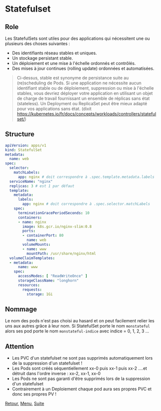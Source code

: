 # Statefulset
## Role

Les StatefulSets sont utiles pour des applications qui nécessitent une ou plusieurs des choses suivantes :
- Des identifiants réseau stables et uniques.
- Un stockage persistant stable.
- Un déploiement et une mise à l'échelle ordonnés et contrôlés.
- Des mises à jour continues (rolling update) ordonnées et automatisées.

> Ci-dessus, stable est synonyme de persistance suite au (re)scheduling de Pods. Si une application ne nécessite aucun identifiant stable ou de déploiement, suppression ou mise à l'échelle stables, vous devriez déployer votre application en utilisant un objet de charge de travail fournissant un ensemble de réplicas sans état (stateless).
Un Deployment ou ReplicaSet peut être mieux adapté pour vos applications sans état.
(dixit https://kubernetes.io/fr/docs/concepts/workloads/controllers/statefulset/)

## Structure
```yaml
apiVersion: apps/v1
kind: StatefulSet
metadata:
  name: web
spec:
  selector:
    matchLabels:
      app: nginx # doit correspondre à .spec.template.metadata.labels
  serviceName: "nginx"
  replicas: 3 # est 1 par défaut
  template:
    metadata:
      labels:
        app: nginx # doit correspondre à .spec.selector.matchLabels
    spec:
      terminationGracePeriodSeconds: 10
      containers:
      - name: nginx
        image: k8s.gcr.io/nginx-slim:0.8
        ports:
        - containerPort: 80
          name: web
        volumeMounts:
        - name: www
          mountPath: /usr/share/nginx/html
  volumeClaimTemplates:
  - metadata:
      name: www
    spec:
      accessModes: [ "ReadWriteOnce" ]
      storageClassName: "longhorn"
      resources:
        requests:
          storage: 1Gi
```

## Nommage
Le nom des pods n'est pas choisi au hasard et on peut facilement relier les uns aux autres grâce à leur nom.
Si StatefulSet porte le nom `monstateful`
alors ses pod porte le nom `monstateful-indice` avec indice = 0, 1, 2, 3 ...

## Attention
- Les PVC d'un statefulset ne sont pas supprimés automatiquement lors de la suppression d'un statefulset !
- Les Pods sont créés séquentiellement xx-0 puis xx-1 puis xx-2 ....et détruit dans l'ordre inverse : xx-2, xx-1, xx-0
- Les Pods ne sont pas garanti d'être supprimés lors de la suppression d'un statefulset
- Contrairement à un Deploiement chaque pod aura ses propres PVC et donc ses propres PV !

[Retour](https://obeyler.github.io/Formation-K8S/Chapitres/Daemonset.html), [Menu](https://obeyler.github.io/Formation-K8S/), [Suite](https://obeyler.github.io/Formation-K8S/Chapitres/Service.html)
